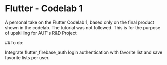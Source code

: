 # Flutter - Codelab 1

A personal take on the Flutter Codelab 1, based only on the final product shown in the codelab. The tutorial was not followed.
This is for the purpose of upskilling for AUT's R&D Project

##To do:

Integrate flutter_firebase_auth login authentication with favorite list and save favorite lists per user.

